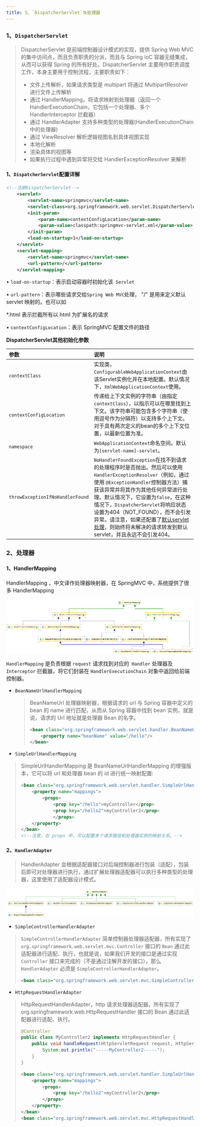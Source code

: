 ```yaml
---
title: 5、`DispatcherServlet`与处理器
---
```

### 1、`DispatcherServlet`

> DispatcherServlet 是前端控制器设计模式的实现，提供 Spring Web MVC 的集中访问点，而且负责职责的分派，而且与 Spring IoC 容器无缝集成，从而可以获得 Spring 的所有好处。DispatcherServlet 主要用作职责调度工作，本身主要用于控制流程，主要职责如下：
>
> - 文件上传解析，如果请求类型是 multipart 将通过 MultipartResolver 进行文件上传解析
> - 通过 HandlerMapping，将请求映射到处理器（返回一个 HandlerExecutionChain，它包括一个处理器、多个 HandlerInterceptor 拦截器）
> - 通过 HandlerAdapter 支持多种类型的处理器(HandlerExecutionChain 中的处理器)
> - 通过 ViewResolver 解析逻辑视图名到具体视图实现
> - 本地化解析
> - 渲染具体的视图等
> - 如果执行过程中遇到异常将交给 HandlerExceptionResolver 来解析

#### 1、`DispatcherServlet`配置详解

```xml
<!--注册DispatcherServlet-->
    <servlet>
        <servlet-name>springmvc</servlet-name>
        <servlet-class>org.springframework.web.servlet.DispatcherServlet</servlet-class>
        <init-param>
            <param-name>contextConfigLocation</param-name>
            <param-value>classpath:springmvc-servlet.xml</param-value>
        </init-param>
        <load-on-startup>1</load-on-startup>
    </servlet>
    <servlet-mapping>
        <servlet-name>springmvc</servlet-name>
        <url-pattern>/</url-pattern>
    </servlet-mapping>
```

•	`load-on-startup`：表示启动容器时初始化该` Servlet`

•	`url-pattern`：表示哪些请求交给` Spring Web MVC `处理， "/" 是用来定义默认servlet 映射的。也可以如

*.html 表示拦截所有以 html 为扩展名的请求

•	`contextConfigLocation`：表示 SpringMVC 配置文件的路径

**DispatcherServlet其他初始化参数**

| 参数                             | 说明                                                         |
| :------------------------------- | :----------------------------------------------------------- |
| `contextClass`                   | 实现类，`ConfigurableWebApplicationContext`由该Servlet实例化并在本地配置。默认情况下，`XmlWebApplicationContext`使用。 |
| `contextConfigLocation`          | 传递给上下文实例的字符串（由指定`contextClass`），以指示可以在哪里找到上下文。该字符串可能包含多个字符串（使用逗号作为分隔符）以支持多个上下文。对于具有两次定义的bean的多个上下文位置，以最新位置为准。 |
| `namespace`                      | `WebApplicationContext`命名空间。默认为`[servlet-name]-servlet`。 |
| `throwExceptionIfNoHandlerFound` | `NoHandlerFoundException`在找不到请求的处理程序时是否抛出。然后可以使用`HandlerExceptionResolver`（例如，通过使用 `@ExceptionHandler`控制器方法）捕获该异常并将其作为其他任何异常进行处理。默认情况下，它设置为`false`，在这种情况下，`DispatcherServlet`将响应状态设置为404（NOT_FOUND），而不会引发异常。请注意，如果还配置了[默认servlet处理](https://docs.spring.io/spring/docs/current/spring-framework-reference/web.html#mvc-default-servlet-handler)，则始终将未解决的请求转发到默认servlet，并且永远不会引发404。 |

### 2、处理器

#### 1、HandlerMapping

HandlerMapping ，中文译作处理器映射器，在 SpringMVC 中，系统提供了很多 HandlerMapping

![image-20200627231021051](../../images/image-20200627231021051.png)

`HandlerMapping` 是负责根据 `request` 请求找到对应的` Handler` 处理器及` Interceptor` 拦截器，将它们封装在 `HandlerExecutionChain` 对象中返回给前端控制器。

- `BeanNameUrlHandlerMapping`

  > BeanNameUrl 处理器映射器，根据请求的 url 与 Spring 容器中定义的 bean 的 name 进行匹配，从而从 Spring 容器中找到 bean 实例，就是说，请求的 Url 地址就是处理器 Bean 的名字。
  >
  > ```xml
	> <bean class="org.springframework.web.servlet.handler.BeanNameUrlHand lerMapping" id="handlerMapping"> 
	>     <property name="beanName" value="/hello"/> 
	> </bean> 
	> ```

- `SimpleUrlHandlerMapping`

> SimpleUrlHandlerMapping 是 BeanNameUrlHandlerMapping 的增强版本，它可以将 url 和处理器 bean 的 id 进行统一映射配置:
>
> ```xml
> <bean class="org.springframework.web.servlet.handler.SimpleUrlHandle rMapping" id="handlerMapping">
>     <property name="mappings">
>         <props>
>             <prop key="/hello">myController</prop> 
>             <prop key="/hello2">myController2</prop>
>             </props> 
>     </property> 
> </bean> 
> <!--注意，在 props 中，可以配置多个请求路径和处理器实例的映射关系。-->
> ```

#### 2、`HandlerAdapter `

> HandlerAdapter 会根据适配器接口对后端控制器进行包装（适配），包装后即可对处理器进行执行，通过扩展处理器适配器可以执行多种类型的处理器，这里使用了适配器设计模式。

![image-20200628102005467](../../images/image-20200628102005467.png)

- `SimpleControllerHandlerAdapter`

> `SimpleControllerHandlerAdapter` 简单控制器处理器适配器，所有实现了 `org.springframework.web.servlet.mvc.Controller` 接口的 `Bean` 通过此适配器进行适配、执行，也就是说，如果我们开发的接口是通过实现 `Controller` 接口来完成的（不是通过注解开发的接口），那么 `HandlerAdapter` 必须是 `SimpleControllerHandlerAdapter`。
>
> ```xml
> <bean class="org.springframework.web.servlet.mvc.SimpleControllerHandlerAdapter" /> 
> ```

- `HttpRequestHandlerAdapter`

> HttpRequestHandlerAdapter，http 请求处理器适配器，所有实现了
> org.springframework.web.HttpRequestHandler 接口的 Bean 通过此适配器进行适配、执行。
>
> ```java
> @Controller 
> public class MyController2 implements HttpRequestHandler { 
>     public void handleRequest(HttpServletRequest request, HttpServlet Response response) throws ServletException, IOException { 
>         System.out.println("-----MyController2-----");
>     } 
> } 
> ```
>
> ```xml
> <bean class="org.springframework.web.servlet.handler.SimpleUrlHandle rMapping" id="handlerMapping"> 
>     <property name="mappings">
>         <props> 
>             <prop key="/hello2">myController2</prop> 
>         </props> 
>     </property> 
> </bean> 
> <bean class="org.springframework.web.servlet.mvc.HttpRequestHandlerA dapter" id="handlerAdapter"/> 
> ```
